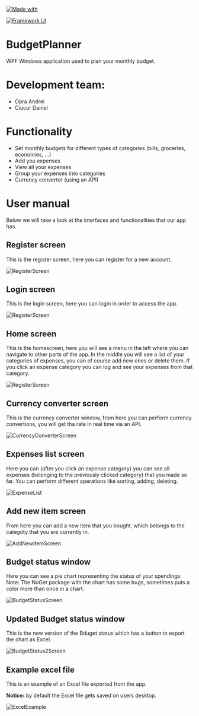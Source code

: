[![Made with](https://img.shields.io/badge/Made%20with-.NET-blue)](https://dotnet.microsoft.com/download/dotnet/5.0)

[![Framework UI](https://img.shields.io/badge/Framework%20UI-WPF-yellow)](https://dotnet.microsoft.com/download/dotnet/3.1)


# BudgetPlanner
WPF Windows application used to plan your monthly budget.

# Development team:

* Opra Andrei
* Ciucur Daniel

# Functionality

* Set monthly budgets for different types of categories (bills, groceries, economies, ...)
* Add you expenses
* View all your expenses
* Group your expenses into categories
* Currency convertor (using an API)


# User manual

Below we will take a look at the interfaces and functionalities that our app has.


## Register screen

This is the register screen, here you can register for a new account.


![RegisterScreen](BudgetPlanner/Documentation/UserManual/register_window.PNG)


## Login screen
This is the login screen, here you can login in order to access the app.


![RegisterScreen](BudgetPlanner/Documentation/UserManual/login_window.PNG)


## Home screen

This is the homescreen, here you will see a menu in the left where you can navigate to other parts of the app. In the middle you will see a list of your categories of expenses, you can of course add new ones or delete them. If you click an expense category you can log and see your expenses from that category.


![RegisterScreen](BudgetPlanner/Documentation/UserManual/homescreen_windows.PNG)

## Currency converter screen

This is the currency converter window, from here you can perform currency convertions, you will get tha rate in real time via an API.


![CurrencyConverterScreen](BudgetPlanner/Documentation/UserManual/currency_converter_window.PNG)


## Expenses list screen

Here you can (after you click an expense category) you can see all expenses (belonging to the previously clicked category) that you made so far. You can perform different operations like sorting, adding, deleting.


![ExpenseList](BudgetPlanner/Documentation/UserManual/expenses_list_window.PNG)


## Add new item screen

From here you can add a new item that you bought, which belongs to the categoty that you are currently in. 


![AddNewItemScreen](BudgetPlanner/Documentation/UserManual/add_new_item_window.PNG)



## Budget status window

Here you can see a pie chart representing the status of your spendings. 
Note: The NuGet package with the chart has some bugs, sometimes puts a color more than once in a chart.


![BudgetStatusScreen](BudgetPlanner/Documentation/UserManual/budget_status_window2.PNG)


## Updated Budget status window

This is the new version of the Bduget status which has a button to export the chart as Excel.


![BudgetStatus2Screen](BudgetPlanner/Documentation/UserManual/budget_2_chart.PNG)


## Example excel file

This is an example of an Excel file exported from the app.

**Notice:** by default the Excel file gets saved on users desktop.


![ExcelExample](BudgetPlanner/Documentation/UserManual/excel.PNG)
